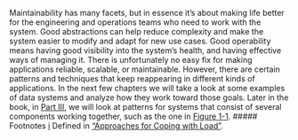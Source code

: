 Maintainability has many facets, but in essence it’s about making life better for the engineering
and operations teams who need to work with the system. Good abstractions can help reduce complexity
and make the system easier to modify and adapt for new use cases. Good operability means having good
visibility into the system’s health, and having effective ways of managing it. There is unfortunately no easy fix for making applications reliable, scalable, or maintainable.
However, there are certain patterns and techniques that keep reappearing in different kinds of
applications. In the next few chapters we will take a look at some examples of data systems and
analyze how they work toward those goals. Later in the book, in [Part III](part03.html#part_systems), we will look at patterns for systems that consist of
several components working together, such as the one in [Figure 1-1](#fig_introduction_composite). ##### Footnotes [i](ch01.html#idm140605786161136-marker) Defined
in [“Approaches for Coping with Load”](#sec_introduction_load).
